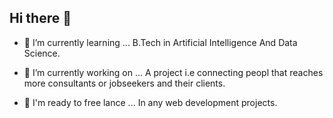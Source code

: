 ## Hi there 👋

- 🌱 I’m currently learning ...
                            B.Tech in Artificial Intelligence And Data Science.
  
- 🔭 I’m currently working on ...
                            A project i.e connecting peopl that reaches more consultants or jobseekers and their clients.

- 👯 I'm ready to free lance ...
                            In any web development projects.


<!--
**vigneshat-Git/vigneshat-Git** is a ✨ _special_ ✨ repository because its `README.md` (this file) appears on your GitHub profile.

Here are some ideas to get you started:

- 🔭 I’m currently working on ...
- 🌱 I’m currently learning ...
- 👯 I’m looking to collaborate on ...
- 🤔 I’m looking for help with ...
- 💬 Ask me about ...
- 📫 How to reach me: ...
- 😄 Pronouns: ...
- ⚡ Fun fact: ...
-->
